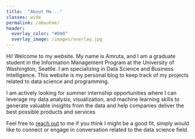 ```yaml
---
title:  "About Me..."
classes: wide
permalink: /aboutme/
header:
  overlay_color: "#000"
  overlay_image: /images/overlay.jpg
---
```


Hi! Welcome to my website. My name is Amruta, and I am a graduate student in the Information Management Program at the University of Washington, Seattle. I am specializing in Data Science and Business Intelligence. This website is my personal blog to keep track of my projects related to data science and programming.  
  
I am actively looking for summer internship opportunities where I can leverage my data analysis, visualization, and machine learning skills to generate valuable insights from the data and help companies deliver the best possible products and services

Feel free to [reach out](mailto:amruta11@uw.edu) to me if you think I might be a good fit, simply would like to connect or engage in conversation related to the data science field.

<!-- #### **Background**
I have completed my undergrad in civil egineering from India. After completing my undergrad studies, I took up a job as an engineer at an aluminum formwork (a temporary mold in which concrete is poured and formed) designing firm. I worked there for one and a half years. All of this time, I designed the formwork using computer-aided design (CAD) software. I recall, even during my undergrad, I spent a significant amount of my time drawing building plans and carrying out design analysis using computer software. I’ve always found technology to be intriguing and was astonished by the advances it has led in the construction field. -->

<!-- #### Summary of Skills
I have gained experience in exploratory data analysis and visualization using R and Python through the ongoing coursework and a past project and I am familiar with R libraries like dplyr, ggplot2, stringr, etc. I have also studied the statistical methods required in data science like hypotesis testing, regression and prediction. I will be focusing on the concepts like inferential statistics, supervised and unsupervised machine learning, and network analysis for the upcoming quarter. I have also completed a full-stack web development course, as a part of which I developed an Instagram like web app using JavaScript, React, NodeJS, MongoDB, and HTML & CSS. -->

